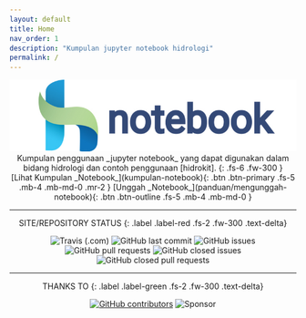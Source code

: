 ```yaml
---
layout: default
title: Home
nav_order: 1
description: "Kumpulan jupyter notebook hidrologi"
permalink: /
---
```

<div align="center">
    <img src="assets/images/hidrokit-nb-800x200.jpg" alt="Hidrokit Notebook Banner">
</div>

<div align="center" markdown="1">
Kumpulan penggunaan _jupyter notebook_ yang dapat digunakan dalam bidang hidrologi dan contoh penggunaan [hidrokit]. 
{: .fs-6 .fw-300 }
</div>

<div align="center" markdown="1">
[Lihat Kumpulan _Notebook_](kumpulan-notebook){: .btn .btn-primary .fs-5 .mb-4 .mb-md-0 .mr-2 }
[Unggah _Notebook_](panduan/mengunggah-notebook){: .btn .btn-outline .fs-5 .mb-4 .mb-md-0 }
</div>

---
<div align="center" markdown="1">
SITE/REPOSITORY STATUS
{: .label .label-red .fs-2 .fw-300 .text-delta}

![Travis (.com)](https://img.shields.io/travis/com/taruma/hidrokit-nb.svg)
![GitHub last commit](https://img.shields.io/github/last-commit/taruma/hidrokit-nb.svg)
![GitHub issues](https://img.shields.io/github/issues/taruma/hidrokit-nb.svg)
![GitHub pull requests](https://img.shields.io/github/issues-pr/taruma/hidrokit-nb.svg)
![GitHub closed issues](https://img.shields.io/github/issues-closed/taruma/hidrokit-nb.svg)
![GitHub closed pull requests](https://img.shields.io/github/issues-pr-closed/taruma/hidrokit-nb.svg)

</div>

---

<div align="center" markdown="1">
THANKS TO
{: .label .label-green .fs-2 .fw-300 .text-delta}

[![GitHub contributors](https://img.shields.io/github/contributors/taruma/hidrokit-nb.svg?label=kontributor)](https://github.com/taruma/hidrokit-nb/graphs/contributors)
![Sponsor](https://img.shields.io/badge/sponsored%20by-LKO-green.svg)
</div>

[hidrokit]: https://taruma.github.io/hidrokit